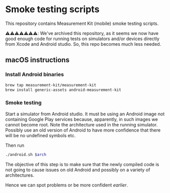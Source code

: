 # Smoke testing scripts

This repository contains Measurement Kit (mobile) smoke testing scripts.

⚠️⚠️⚠️⚠️⚠️⚠️⚠️: We've archived this repository, as it seems we now have good
enough code for running tests on simulators and/or devices directly
from Xcode and Android studio. So, this repo becomes much less needed.

## macOS instructions

### Install Android binaries

```bash
brew tap measurement-kit/measurement-kit
brew install generic-assets android-measurement-kit
```

### Smoke testing

Start a simulator from Android studio. It must be using an Android
image not containing Google Play services because, apparently, in
such images we cannot become root. Note the architecture used in the
running simulator. Possibly use an old version of Android to have
more confidence that there will be no undefined symbols etc.

Then run

```sh
./android.sh $arch
```

The objective of this step is to make sure that the newly compiled
code is not going to cause issues on old Android and possibly on
a variety of architectures.

Hence we can spot problems or be more confident _earlier_.
